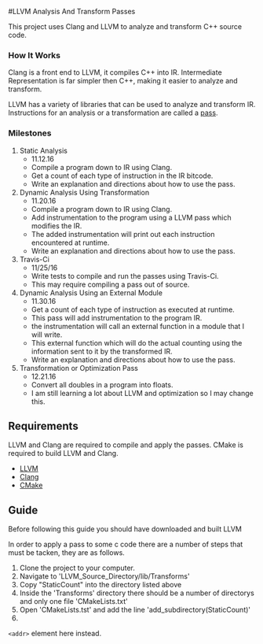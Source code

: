 #LLVM Analysis And Transform Passes

This project uses Clang and LLVM to analyze and transform C++ source code.

### How It Works

Clang is a front end to LLVM, it compiles C++ into IR. Intermediate Representation is far simpler then C++, making it easier to analyze and transform.

LLVM has a variety of libraries that can be used to analyze and transform IR. Instructions for an analysis or a transformation are called a [pass](http://llvm.org/docs/GettingStarted.html#overview).




### Milestones

1. Static Analysis                              
    * 11.12.16
    * Compile a program down to IR using Clang.
    * Get a count of each type of instruction in the IR bitcode.
    * Write an explanation and directions about how to use the pass.
2.  Dynamic Analysis Using Transformation        
    * 11.20.16 
    * Compile a program down to IR using Clang.
    * Add instrumentation to the program using a LLVM pass which modifies the IR.
    * The added instrumentation will print out each instruction encountered at runtime.
    * Write an explanation and directions about how to use the pass.
3. Travis-Ci                                    
    * 11/25/16
    * Write tests to compile and run the passes using Travis-Ci.
    * This may require compiling a pass out of source.
4. Dynamic Analysis Using an External Module    
    * 11.30.16        
    * Get a count of each type of instruction as executed at runtime.
    * This pass will add instrumentation to the program IR.
    * the instrumentation will call an external function in a module that I will write.
    * This external function which will do the actual counting using the information sent to it by the transformed IR.
    * Write an explanation and directions about how to use the pass.
5. Transformation or Optimization Pass
    * 12.21.16
    * Convert all doubles in a program into floats.
    * I am still learning a lot about LLVM and optimization so I may change this.


## Requirements

LLVM and Clang are required to compile and apply the passes.
CMake is required to build LLVM and Clang.

* [LLVM](http://llvm.org/docs/GettingStarted.html#overview)
* [Clang](http://clang.llvm.org/get_started.html)
* [CMake](http://llvm.org/docs/GettingStarted.html#overview)

## Guide

Before following this guide you should have downloaded and built LLVM

In order to apply a pass to some c code there are a number of steps that must be tacken, they are as follows.

1. Clone the project to your computer.
2. Navigate to 'LLVM_Source_Directory/lib/Transforms'
3. Copy "StaticCount" into the directory listed above
4. Inside the 'Transforms' directory there should be a number of directorys and only one file 'CMakeLists.txt'
5. Open 'CMakeLists.tst' and add the line 'add_subdirectory(StaticCount)'
6. 



`<addr>` element here instead.




